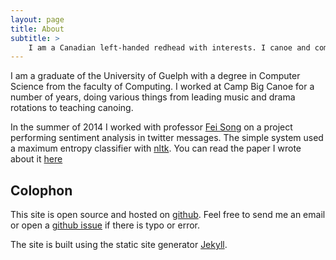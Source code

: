 ```yaml
---
layout: page
title: About
subtitle: >
    I am a Canadian left-handed redhead with interests. I canoe and compute.
---
```


I am a graduate of the University of Guelph with a degree in Computer Science
from the faculty of Computing.  I worked at Camp Big Canoe for a number of
years, doing various things from leading music and drama rotations to teaching
canoing.

In the summer of 2014 I worked with professor [Fei Song][FEISONG] on a project
performing sentiment analysis in twitter messages.  The simple system used a
maximum entropy classifier with [nltk][NLTK].  You can read the paper I wrote
about it [here][PAPER]

## Colophon

This site is open source and hosted on [github][GITHUB].  Feel free to send me
an email or open a [github issue][GITHUB-ISSUE] if there is typo or error.

The site is built using the static site generator [Jekyll][JEKYLL].


[FEISONG]: http://www.cis.uoguelph.ca/~fsong/contactinfo.html
[NLTK]: http://www.nltk.org/
[PAPER]: https://github.com/hockeybuggy/twitter-sentiment/raw/master/paper/djanderson-twitter-sentiment.pdf

[GITHUB]: http://github.com/hockeybuggy/hockeybuggy.com
[GITHUB-ISSUE]: https://github.com/hockeybuggy/hockeybuggy.github.io/issues/new
[JEKYLL]: http://jekyllrb.com
